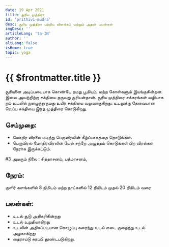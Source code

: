 ```yaml
---
date: 19 Apr 2021
title: சூரிய முத்திரா
id: 'prithivi-mudra'
desc: சூரிய முத்திரா பற்றிய விளக்கம் மற்றும் அதன் பயன்கள்
imgDesc: ''
articleLang: 'ta-IN'
author: ''
altLang: false
isHome: true
topic: yoga
---
```


<altLang />

# {{ $frontmatter.title }}

சூரியனை அடிப்படையாக கொண்டே நமது பூமியும், மற்ற கோள்களும் இயங்குகின்றன. இவை அவற்றிற்கு சக்தியை தருவது சூரியன்தான். சூரிய முத்திரை சக்கரங்கள் வழியாக நம் உடலில் நுழைந்து நமது உயிர் சக்தியை வலுவாகுகிறது. உடலுக்கு தேவையான வெப்ப சக்தியை இந்த முத்திரை கொடுகிறது.

## செய்முறை:
 - மோதிர விரலை மடித்து பெருவிரலின் கீழ்ப்பாகத்தை தொடுங்கள். 
 - பெருவிரல் மோதிரவிரலின் மேல் சற்றே அழுத்தம் கொடுங்கள் பிற விரல்கள் நேராக இருக்கட்டும்.

#3 அமரும் நிலை :
சித்தாசனம், பத்மாசனம், 

## நேரம்:
குளிர் களங்களில் 8  நிமிடம்
மற்ற நாட்களில் 12 நிமிடம் முதல் 20  நிமிடம் வரை

## பலன்கள்:
 - உடல் சூடு அதிகரிகின்றது
 - உடல் உறுதியாகிறது
 - உடலின் அதிகப்படியான கொழுப்பு கரைந்து உடல் எடை குறைந்து உடல் அழகாகிறது
 - தைராய்டு சுரப்பி தூண்டபடுகிறது.
    